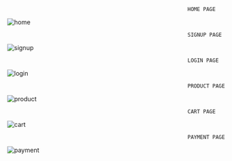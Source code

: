                                                               HOME PAGE

![home](https://github.com/anonymous10062002/Royale_market/assets/107382742/7c70cdf5-9c41-4e97-b1ba-a9f56e0a30ad)

                                                              SIGNUP PAGE

![signup](https://github.com/anonymous10062002/Royale_market/assets/107382742/4228cb26-41e4-4102-b53d-3da47db47ff7)

                                                              LOGIN PAGE

![login](https://github.com/anonymous10062002/Royale_market/assets/107382742/5bd6ea4d-d20b-4941-898e-c1604c8a1109)

                                                              PRODUCT PAGE

![product](https://github.com/anonymous10062002/Royale_market/assets/107382742/c2ef59b2-6667-4744-9b6f-126d7e7dc46f)

                                                              CART PAGE

![cart](https://github.com/anonymous10062002/Royale_market/assets/107382742/c544be53-beee-4d12-950f-019c4c6a864d)

                                                              PAYMENT PAGE

![payment](https://github.com/anonymous10062002/Royale_market/assets/107382742/254e9521-4dc9-460d-a623-e9c8ef1a4582)
